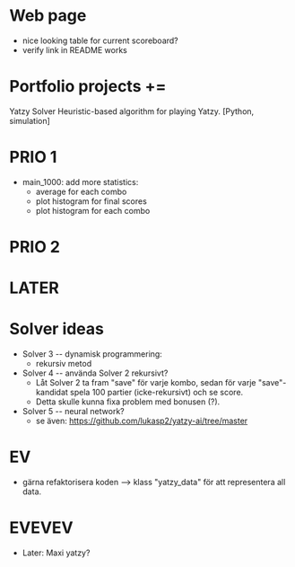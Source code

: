 # Web page
- nice looking table for current scoreboard?
- verify link in README works



# Portfolio projects +=
Yatzy Solver
Heuristic-based algorithm for playing Yatzy.
[Python, simulation]


# PRIO 1
- main_1000: add more statistics:
    - average for each combo
    - plot histogram for final scores
    - plot histogram for each combo


# PRIO 2



# LATER



# Solver ideas
- Solver 3 -- dynamisk programmering:
    - rekursiv metod
- Solver 4 -- använda Solver 2 rekursivt?
    - Låt Solver 2 ta fram "save" för varje kombo, sedan för varje "save"-kandidat spela 100 partier (icke-rekursivt) och se score.
    - Detta skulle kunna fixa problem med bonusen (?).
- Solver 5 -- neural network?
    - se även: https://github.com/lukasp2/yatzy-ai/tree/master



# EV
- gärna refaktorisera koden --> klass "yatzy_data" för att representera all data.



# EVEVEV
- Later: Maxi yatzy?
